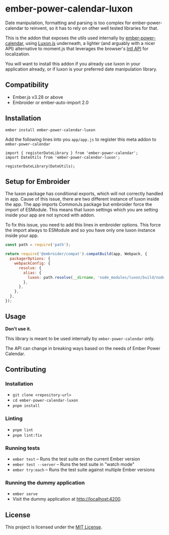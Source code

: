 # ember-power-calendar-luxon

Date manipulation, formatting and parsing is too complex for ember-power-calendar to reinvent, so it
has to rely on other well tested libraries for that.

This is the addon that exposes the utils used internally by [ember-power-calendar](https://www.ember-power-calendar.com),
using [Luxon.js](https://moment.github.io/luxon/) underneath, a lighter (and arguably with a nicer API) alternative
to moment.js that leverages the browser's [Intl API](https://developer.mozilla.org/en-US/docs/Web/JavaScript/Reference/Global_Objects/DateTimeFormat) for localization.

You will want to install this addon if you already use luxon in your application already, or if
luxon is your preferred date manipulation library.


## Compatibility

* Ember.js v3.28 or above
* Embroider or ember-auto-import 2.0


## Installation

```
ember install ember-power-calendar-luxon
```

Add the following lines into you `app/app.js` to register this meta addon to `ember-power-calendar`
```
import { registerDateLibrary } from 'ember-power-calendar';
import DateUtils from 'ember-power-calendar-luxon';

registerDateLibrary(DateUtils);
```


## Setup for Embroider

The luxon package has conditional exports, which will not correctly handled in app.
Cause of this issue, there are two different instance of luxon inside the app. The app imports CommonJs package but embroider force the import of ESModule.
This means that luxon settings which you are setting inside your app are not synced with addon.

To fix this issue, you need to add this lines in embroider options. This force the import always to ESModule and so you have only one luxon instance inside your app.

```js
const path = require('path');

return require('@embroider/compat').compatBuild(app, Webpack, {
  packagerOptions: {
    webpackConfig: {
      resolve: {
        alias: {
          luxon: path.resolve(__dirname, 'node_modules/luxon/build/node/luxon.js'),
        },
      },
    },
  },
});
```

## Usage

**Don't use it.**

This library is meant to be used internally by `ember-power-calendar` only.

The API can change in breaking ways based on the needs of Ember Power Calendar.


## Contributing

### Installation

* `git clone <repository-url>`
* `cd ember-power-calendar-luxon`
* `pnpm install`

### Linting

* `pnpm lint`
* `pnpm lint:fix`

### Running tests

* `ember test` – Runs the test suite on the current Ember version
* `ember test --server` – Runs the test suite in "watch mode"
* `ember try:each` – Runs the test suite against multiple Ember versions

### Running the dummy application

* `ember serve`
* Visit the dummy application at [http://localhost:4200](http://localhost:4200).


## License

This project is licensed under the [MIT License](LICENSE.md).

